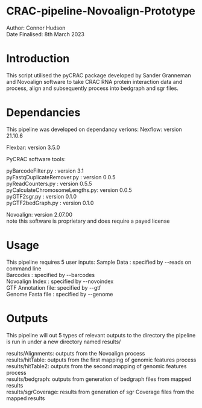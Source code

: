 # CRAC-pipeline-Novoalign-Prototype

Author: Connor Hudson \
Date Finalised: 8th March 2023

# Introduction
This script utilised the pyCRAC package developed by Sander Granneman and Novoalign software to take CRAC RNA protein interaction data and process, align and subsequently process into bedgraph and sgr files.

# Dependancies
This pipeline was developed on dependancy verions:
Nexflow: version 21.10.6

Flexbar: version 3.5.0

PyCRAC software tools:

pyBarcodeFilter.py             : version 3.1 \
pyFastqDuplicateRemover.py     : version 0.0.5 \
pyReadCounters.py              : version 0.5.5 \
pyCalculateChromosomeLengths.py: version 0.0.5 \
pyGTF2sgr.py                   : version 0.1.0 \
pyGTF2bedGraph.py              : version 0.1.0 

Novoalign: version 2.07.00 \
note this software is proprietary and does require a payed license

# Usage
This pipeline requires 5 user inputs:
Sample Data        : specified by --reads on command line \
Barcodes           : specified by --barcodes \
Novoalign Index    : specified by --novoindex \
GTF Annotation file: specified by --gtf \
Genome Fasta file  : specified by --genome 

# Outputs
This pipeline will out 5 types of relevant outputs to the directory the pipeline is run in under a new directory named results/

results/Alignments: outputs from the Novoalign process \
results/hitTable: outputs from the first mapping of genomic features process \
results/hitTable2: outputs from the second mapping of genomic features process \
results/bedgraph: outputs from generation of bedgraph files from mapped results \
results/sgrCoverage: results from generation of sgr Coverage files from the mapped results



